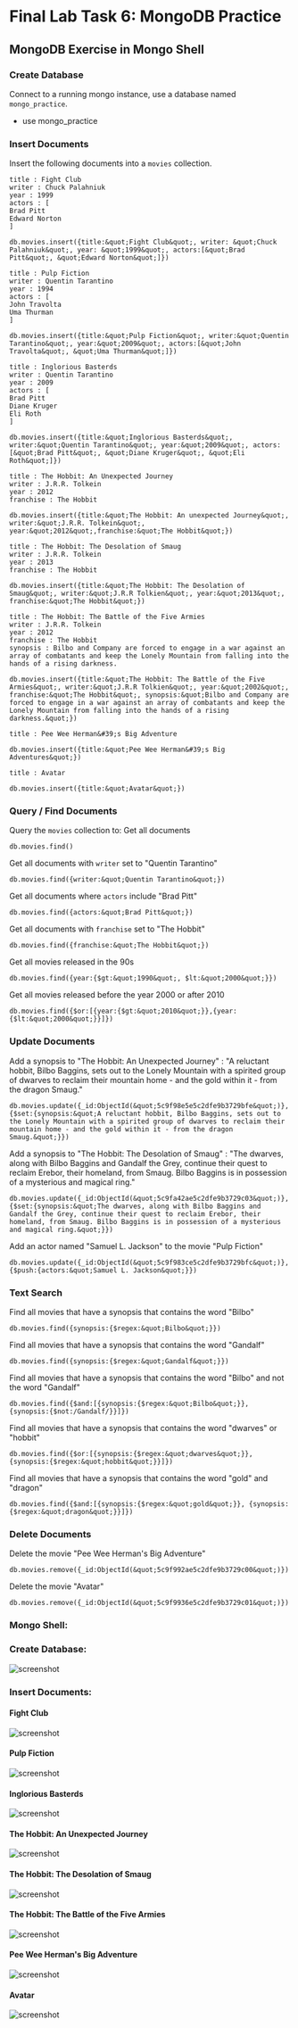 # Final Lab Task 6: MongoDB Practice
## MongoDB Exercise in Mongo Shell
### Create Database
Connect to a running mongo instance, use a database named `mongo_practice`.
- use mongo_practice
### Insert Documents
Insert the following documents into a `movies` collection.
```
title : Fight Club
writer : Chuck Palahniuk
year : 1999
actors : [
Brad Pitt
Edward Norton
]
```
```
db.movies.insert({title:&quot;Fight Club&quot;, writer: &quot;Chuck Palahniuk&quot;, year: &quot;1999&quot;, actors:[&quot;Brad Pitt&quot;, &quot;Edward Norton&quot;]})
```
```
title : Pulp Fiction
writer : Quentin Tarantino
year : 1994
actors : [
John Travolta
Uma Thurman
]
```
```
db.movies.insert({title:&quot;Pulp Fiction&quot;, writer:&quot;Quentin Tarantino&quot;, year:&quot;2009&quot;, actors:[&quot;John Travolta&quot;, &quot;Uma Thurman&quot;]})
```
```
title : Inglorious Basterds
writer : Quentin Tarantino
year : 2009
actors : [
Brad Pitt
Diane Kruger
Eli Roth
]
```
```
db.movies.insert({title:&quot;Inglorious Basterds&quot;, writer:&quot;Quentin Tarantino&quot;, year:&quot;2009&quot;, actors:[&quot;Brad Pitt&quot;, &quot;Diane Kruger&quot;, &quot;Eli Roth&quot;]})
```
```
title : The Hobbit: An Unexpected Journey
writer : J.R.R. Tolkein
year : 2012
franchise : The Hobbit
```
```
db.movies.insert({title:&quot;The Hobbit: An unexpected Journey&quot;, writer:&quot;J.R.R. Tolkein&quot;, year:&quot;2012&quot;,franchise:&quot;The Hobbit&quot;})
```
```
title : The Hobbit: The Desolation of Smaug
writer : J.R.R. Tolkein
year : 2013
franchise : The Hobbit
```
```
db.movies.insert({title:&quot;The Hobbit: The Desolation of Smaug&quot;, writer:&quot;J.R.R Tolkien&quot;, year:&quot;2013&quot;, franchise:&quot;The Hobbit&quot;})
```
```
title : The Hobbit: The Battle of the Five Armies
writer : J.R.R. Tolkein
year : 2012
franchise : The Hobbit
synopsis : Bilbo and Company are forced to engage in a war against an array of combatants and keep the Lonely Mountain from falling into the hands of a rising darkness.
```
```
db.movies.insert({title:&quot;The Hobbit: The Battle of the Five Armies&quot;, writer:&quot;J.R.R Tolkien&quot;, year:&quot;2002&quot;, franchise:&quot;The Hobbit&quot;, synopsis:&quot;Bilbo and Company are forced to engage in a war against an array of combatants and keep the Lonely Mountain from falling into the hands of a rising darkness.&quot;})
```
```
title : Pee Wee Herman&#39;s Big Adventure
```
```
db.movies.insert({title:&quot;Pee Wee Herman&#39;s Big Adventures&quot;})
```
```
title : Avatar
```
```
db.movies.insert({title:&quot;Avatar&quot;})
```
### Query / Find Documents
Query the `movies` collection to:
Get all documents
```
db.movies.find()
```
Get all documents with `writer` set to &quot;Quentin Tarantino&quot;
```
db.movies.find({writer:&quot;Quentin Tarantino&quot;})
```
Get all documents where `actors` include &quot;Brad Pitt&quot;
```
db.movies.find({actors:&quot;Brad Pitt&quot;})
```
Get all documents with `franchise` set to &quot;The Hobbit&quot;
```
db.movies.find({franchise:&quot;The Hobbit&quot;})
```
Get all movies released in the 90s
```
db.movies.find({year:{$gt:&quot;1990&quot;, $lt:&quot;2000&quot;}})
```
Get all movies released before the year 2000 or after 2010
```
db.movies.find({$or:[{year:{$gt:&quot;2010&quot;}},{year: {$lt:&quot;2000&quot;}}]})
```
### Update Documents
Add a synopsis to &quot;The Hobbit: An Unexpected Journey&quot; : &quot;A reluctant hobbit, Bilbo Baggins, sets out to the Lonely Mountain with a spirited group of dwarves to reclaim their mountain home - and the gold within it - from the dragon Smaug.&quot;
```
db.movies.update({_id:ObjectId(&quot;5c9f98e5e5c2dfe9b3729bfe&quot;)}, {$set:{synopsis:&quot;A reluctant hobbit, Bilbo Baggins, sets out to the Lonely Mountain with a spirited group of dwarves to reclaim their mountain home - and the gold within it - from the dragon Smaug.&quot;}})
```
Add a synopsis to &quot;The Hobbit: The Desolation of Smaug&quot; : &quot;The dwarves, along with Bilbo Baggins and Gandalf the Grey, continue their quest to reclaim Erebor, their homeland, from Smaug. Bilbo Baggins is in possession of a mysterious and magical ring.&quot;
```
db.movies.update({_id:ObjectId(&quot;5c9fa42ae5c2dfe9b3729c03&quot;)}, {$set:{synopsis:&quot;The dwarves, along with Bilbo Baggins and Gandalf the Grey, continue their quest to reclaim Erebor, their homeland, from Smaug. Bilbo Baggins is in possession of a mysterious and magical ring.&quot;}})
```
Add an actor named &quot;Samuel L. Jackson&quot; to the movie &quot;Pulp Fiction&quot;
```
db.movies.update({_id:ObjectId(&quot;5c9f983ce5c2dfe9b3729bfc&quot;)}, {$push:{actors:&quot;Samuel L. Jackson&quot;}})
```
### Text Search
Find all movies that have a synopsis that contains the word &quot;Bilbo&quot;
```
db.movies.find({synopsis:{$regex:&quot;Bilbo&quot;}})
```
Find all movies that have a synopsis that contains the word &quot;Gandalf&quot;
```
db.movies.find({synopsis:{$regex:&quot;Gandalf&quot;}})
```
Find all movies that have a synopsis that contains the word &quot;Bilbo&quot; and not the word &quot;Gandalf&quot;
```
db.movies.find({$and:[{synopsis:{$regex:&quot;Bilbo&quot;}}, {synopsis:{$not:/Gandalf/}}]})
```
Find all movies that have a synopsis that contains the word &quot;dwarves&quot; or &quot;hobbit&quot;
```
db.movies.find({$or:[{synopsis:{$regex:&quot;dwarves&quot;}}, {synopsis:{$regex:&quot;hobbit&quot;}}]})
```
Find all movies that have a synopsis that contains the word &quot;gold&quot; and &quot;dragon&quot;
```
db.movies.find({$and:[{synopsis:{$regex:&quot;gold&quot;}}, {synopsis:{$regex:&quot;dragon&quot;}}]})
```
### Delete Documents
Delete the movie &quot;Pee Wee Herman&#39;s Big Adventure&quot;
```
db.movies.remove({_id:ObjectId(&quot;5c9f992ae5c2dfe9b3729c00&quot;)})
```
Delete the movie &quot;Avatar&quot;
```
db.movies.remove({_id:ObjectId(&quot;5c9f9936e5c2dfe9b3729c01&quot;)})
```
### Mongo Shell:
### Create Database:
![screenshot](Images/DataBase.png)
### Insert Documents:
#### Fight Club
![screenshot](Images/Fight%20Club.png)
#### Pulp Fiction
![screenshot](Images/Pulp%20Fiction.png)
#### Inglorious Basterds
![screenshot](Inglorious%20Basterds.png)
#### The Hobbit: An Unexpected Journey
![screenshot](Images/The%20Hobbit-%20An%20Unexpected%20Journey.png)
#### The Hobbit: The Desolation of Smaug
![screenshot](Images/The%20Hobbit-%20The%20Desolation%20of%20Smaug.png)
#### The Hobbit: The Battle of the Five Armies
![screenshot](Images/The%20Hobbit-%20The%20Battle%20of%20the%20Five%20Armies.png)
#### Pee Wee Herman's Big Adventure
![screenshot](Images/Pee%20Wee%20Herman's%20Big%20Adventure.png)
#### Avatar
![screenshot](Images/Avatar.png)
